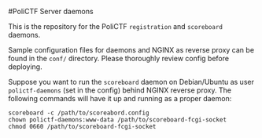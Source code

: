 #PoliCTF Server daemons

This is the repository for the PoliCTF `registration` and `scoreboard` daemons.

Sample configuration files for daemons and NGINX as reverse proxy  can be found
in the `conf/` directory. Please thoroughly review config before deploying.

Suppose you want to run the `scoreboard` daemon on Debian/Ubuntu as user
`polictf-daemons` (set in the config) behind NGINX reverse proxy.
The following commands will have it up and running as a proper daemon:

    scoreboard -c /path/to/scoreabord.config
    chown polictf-daemons:www-data /path/to/scoreboard-fcgi-socket
    chmod 0660 /path/to/scoreboard-fcgi-socket

